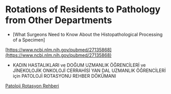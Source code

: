 # Rotations of Residents to Pathology from Other Departments

* \[What Surgeons Need to Know About the Histopathological Processing of a Specimen\]

[https://www.ncbi.nlm.nih.gov/pubmed/27135868](https://www.ncbi.nlm.nih.gov/pubmed/27135868)

* KADIN HASTALIKLARI ve DOĞUM UZMANLIK ÖĞRENCİLERİ ve JİNEKOLOJİK ONKOLOJİ CERRAHİSİ YAN DAL UZMANLIK ÖĞRENCİLERİ için PATOLOJİ ROTASYONU REHBER DÖKÜMANI

[Patoloji Rotasyon Rehberi](https://alpusubutun.files.wordpress.com/2015/06/patoloji-rotasyon-rehberi.pdf)

